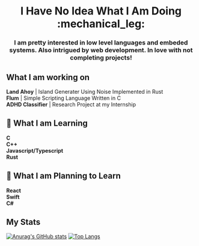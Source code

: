 <h1 align="center"> I Have No Idea What I Am Doing :mechanical_leg: </h1>

<h3 align="center">I am pretty interested in low level languages and embeded systems. Also intrigued by web development. In love with not completing projects!</h3>

## What I am working on
**Land Ahoy** | Island Generater Using Noise Implemented in Rust \
**Flum** | Simple Scripting Language Written in C\
**ADHD Classifier** | Research Project at my Internship

## :green_book: What I am Learning
**C**\
**C++**\
**Javascript/Typescript**\
**Rust**

## :blue_book: What I am Planning to Learn
**React**\
**Swift**\
**C#**

## My Stats
[![Anurag's GitHub stats](https://github-readme-stats.vercel.app/api?username=HARDIntegral&count_private=true&show_icons=true&theme=blueberry&include_all_commits=true&hide=issues)](https://github.com/anuraghazra/github-readme-stats)
[![Top Langs](https://github-readme-stats.vercel.app/api/top-langs/?username=HARDIntegral&count_private=false&include_all_commits=false&layout=compact&theme=blueberry)](https://github.com/anuraghazra/github-readme-stats)
